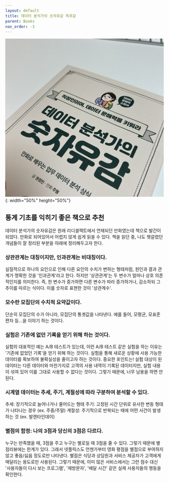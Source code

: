 ```yaml
---
layout: default
title: 데이터 분석가의 숫자유감 독후감
parent: Books
nav_order: -3
---
```


![데이터 분석가의 숫자유감 표지 이미지](/../assets/images/posts/20220722_DataAnalyst.jpeg){: width="50%" height="50%"}

## 통계 기초를 익히기 좋은 책으로 추천

데이터 분석가의 숫자유감은 원래 리디셀렉트에서 연재되던 만화였는데 책으로 발간이 되었다. 만화로 되어있어서 어렵지 않게 쉽게 읽을 수 있다. 책을 읽던 중, 나도 헷갈렸던 개념들이 잘 정리된 부분을 아래에 정리해두고자 한다.

### 상관관계는 대칭이지만, 인과관계는 비대칭이다.
실질적으로 하나의 요인으로 인해 다른 요인의 수치가 변하는 형태처럼, 원인과 결과 관계가 명확한 것을 '인과관계'라고 한다. 하지만 '상관관계'는 두 변수가 얼마나 상호 의존적인지를 의미한다. 즉, 한 변수가 증가하면 다른 변수가 따라 증가하거나, 감소하되 그 추이를 따르는 식이다. 이를 숫자로 표현한 것이 '상관계수'.

### 모수란 모집단의 수치적 요약값이다.
단순히 모집단의 수가 아니라, 모집단의 통곗값을 나타낸다. 예를 들어, 모평균, 모표준편차 등...을 이야기 하는 것이다.

### 실험은 기존에 없던 기록을 얻기 위해 하는 것이다.
실험의 대표적인 예는 A/B 테스트가 있는데, 이런 A/B 테스트 같은 실험을 하는 이유는 '기존에 없었던 기록'을 얻기 위해 하는 것이다. 실험을 통해 새로운 상황에 사용 가능한 데이터를 확보하여 불확실성을 줄이고자 하는 것이다. 중요한 포인트는! 실험 대상이 된 데이터는 다른 데이터와 마찬가지로 고객의 사용 내역이 기록된 데이터지만, 실험 내용이 섞여 있어 이를 그대로 사용할 수 없다는 것이다. 그렇기 때문에, 너무 남용을 하면 안된다.

### 시계열 데이터는 추세, 주기, 계절성에 따라 구분하여 분석할 수 있다.
추세: 장기적으로 늘어나거나 줄어드는 형태
주기: 고정된 시간 단위로 유사한 변동 형태가 나타나는 경우 (ex. 주중/주말)
계절성: 주기적으로 반복되는 때에 어떤 사건이 발생하는 것 (ex. 발렌타인데이)


### 별점의 함정: 나의 3점과 당신의 3점은 다르다.
누구는 만족했을 때, 3점을 주고 누구는 별로일 때 3점을 줄 수 있다. 그렇기 때문에 별점리뷰에는 한계가 있다. 그래서 넷플릭스도 언젠가부터 영화 평점을 별점으로 부여하지 않고 좋음/싫음 정도로만 나타낸다. 별점은 식당과 상담원과 서비스 제공자가 고객에게 매달리는 용도로만 사용된다. 그렇기 때문에, 이미 많은 서비스에서는 그런 점수 대신 '사용자들이 다시 보는 프로그램', '재방문자', '배달 시간' 같은 실제 사용자들의 행동을 확인한다.